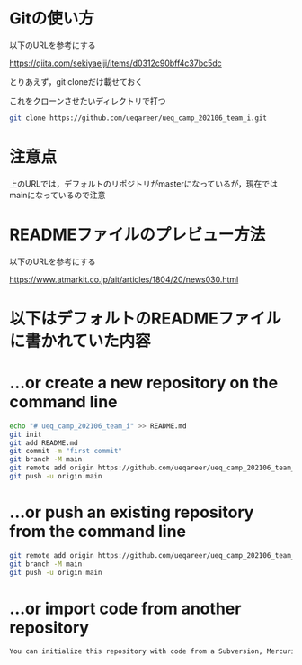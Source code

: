 # Gitの使い方

以下のURLを参考にする

<https://qiita.com/sekiyaeiji/items/d0312c90bff4c37bc5dc>

とりあえず，git cloneだけ載せておく

これをクローンさせたいディレクトリで打つ

```bash
git clone https://github.com/ueqareer/ueq_camp_202106_team_i.git
```

# 注意点
上のURLでは，デフォルトのリポジトリがmasterになっているが，現在ではmainになっているので注意

# READMEファイルのプレビュー方法

以下のURLを参考にする

<https://www.atmarkit.co.jp/ait/articles/1804/20/news030.html>

# 以下はデフォルトのREADMEファイルに書かれていた内容

# …or create a new repository on the command line

```bash
echo "# ueq_camp_202106_team_i" >> README.md
git init
git add README.md
git commit -m "first commit"
git branch -M main
git remote add origin https://github.com/ueqareer/ueq_camp_202106_team_i.git
git push -u origin main
```

# …or push an existing repository from the command line
```bash
git remote add origin https://github.com/ueqareer/ueq_camp_202106_team_i.git
git branch -M main
git push -u origin main
```

# …or import code from another repository 
```bash
You can initialize this repository with code from a Subversion, Mercurial, or TFS project.
```